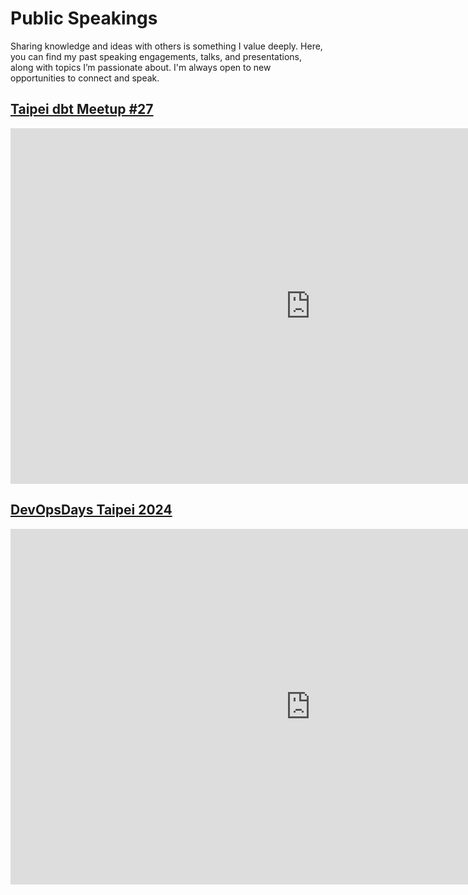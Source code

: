 # Public Speakings

Sharing knowledge and ideas with others is something I value deeply. Here, you can find my past speaking engagements, talks, and presentations, along with topics I’m passionate about. I'm always open to new opportunities to connect and speak.

## [Taipei dbt Meetup #27](https://www.meetup.com/taipei-dbt-meetup/events/302432145/)

<iframe src="https://docs.google.com/presentation/d/e/2PACX-1vTH78NW_AY-pzL5KLvQ5I7MDlHXVqOupF56Zo3GMAx9Na_PBEii1P5mTwEjXu42UqPvP-U-CenQivuH/embed?start=false&loop=false&delayms=3000" frameborder="0" width="960" height="569" allowfullscreen="true" mozallowfullscreen="true" webkitallowfullscreen="true"></iframe>

## [DevOpsDays Taipei 2024](https://devopsdays.tw/2024/session-page/3025)
<iframe src="https://docs.google.com/presentation/d/e/2PACX-1vQi_w-I96mC1NALoQN5kWJ61ZzapotpRO95-wMxDkqXAEFggeKd6D3hBjxA19A22DXMlCTOAHHfN_WY/embed?start=false&loop=false&delayms=3000" frameborder="0" width="960" height="569" allowfullscreen="true" mozallowfullscreen="true" webkitallowfullscreen="true"></iframe>